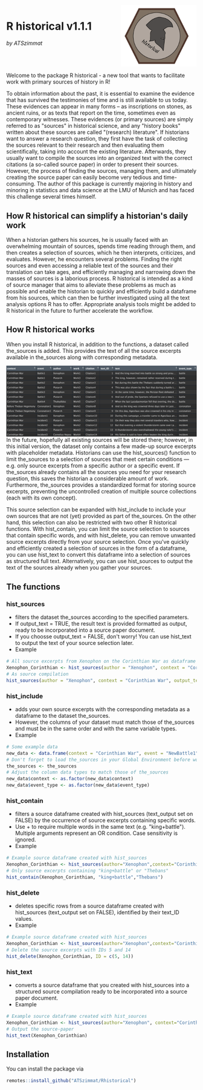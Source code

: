 <div style="overflow: hidden;">
  <img src="images/Logo_historical_end.jpg" width="200" style="float: right; margin-left: 20px;">
  <h1>R historical v1.1.1</h1> 
  <p><em>by ATSzimmat</em></p>
</div>

Welcome to the package R historical - a new tool that wants to facilitate work with primary sources of history in R!

To obtain information about the past, it is essential to examine the evidence that has survived the testimonies of time and is still available to us today. These evidences can appear in many forms – as inscriptions on stones, as ancient ruins, or as texts that report on the time, sometimes even as contemporary witnesses. These evidences (or primary sources) are simply referred to as "sources" in historical science, and any "history books" written about these sources are called "(research) literature".
If historians want to answer a research question, they first have the task of collecting the sources relevant to their research and then evaluating them scientifically, taking into account the existing literature. Afterwards, they usually want to compile the sources into an organized text with the correct citations (a so-called source paper) in order to present their sources. However, the process of finding the sources, managing them, and ultimately creating the source paper can easily become very tedious and time-consuming. The author of this package is currently majoring in history and minoring in statistics and data science at the LMU of Munich and has faced this challenge several times himself.

## How R historical can simplify a historian's daily work
When a historian gathers his sources, he is usually faced with an overwhelming mountain of sources, spends time reading through them, and then creates a selection of sources, which he then interprets, criticizes, and evaluates. However, he encounters several problems. Finding the right sources and even accessing a reliable text of the sources and their translation can take ages, and efficiently managing and narrowing down the masses of sources is a laborious process.
R historical is intended as a kind of source manager that aims to alleviate these problems as much as possible and enable the historian to quickly and efficiently build a dataframe from his sources, which can then be further investigated using all the text analysis options R has to offer. Appropriate analysis tools might be added to R historical in the future to further accelerate the workflow.

## How R historical works
When you install R historical, in addition to the functions, a dataset called the_sources is added. This provides the text of all the source excerpts available in the_sources along with corresponding metadata.

<img src="images/Example_data.jpeg" width="1000" style="float: right; margin-left: 20px;">

In the future, hopefully all existing sources will be stored there; however, in this initial version, the dataset only contains a few made-up source excerpts with placeholder metadata. Historians can use the hist_sources() function to limit the_sources to a selection of sources that meet certain conditions — e.g. only source excerpts from a specific author or a specific event. If the_sources already contains all the sources you need for your research question, this saves the historian a considerable amount of work. Furthermore, the_sources provides a standardized format for storing source excerpts, preventing the uncontrolled creation of multiple source collections (each with its own concept).

This source selection can be expanded with hist_include to include your own sources that are not (yet) provided as part of the_sources. On the other hand, this selection can also be restricted with two other R historical functions. With hist_contain, you can limit the source selection to sources that contain specific words, and with hist_delete, you can remove unwanted source excerpts directly from your source selection.
Once you've quickly and efficiently created a selection of sources in the form of a dataframe, you can use hist_text to convert this dataframe into a selection of sources as structured full text. Alternatively, you can use hist_sources to output the text of the sources already when you gather your sources.

## The functions
### hist_sources
- filters the dataset the_sources according to the specified parameters.
- If output_text = TRUE, the result text is provided formatted as output, ready to be incorporated into a source paper document.
- If you choosse output_text = FALSE, don't worry! You can use hist_text to output the text of your source selection later.
- Example
```r
# All source excerpts from Xenophon on the Corinthian War as dataframe
Xenophon_Corinthian <- hist_sources(author = "Xenophon", context = "Corinthian War", output_text = FALSE)
# As source compilation
hist_sources(author = "Xenophon", context = "Corinthian War", output_text = TRUE)
```
### hist_include
- adds your own source excerpts with the corresponding metadata as a dataframe to the dataset the_sources.
- However, the columns of your dataset must match those of the_sources and must be in the same order and with the same variable types.
- Example
```r
# Some example data
new_data <- data.frame(context = "Corinthian War", event = "NewBattle1", author = "Plutarch", work = "Work3", citation = "NewCitation6", text_ID = 15, text = "The fleets clashed near Cnidus.", event_type = "battle", stringsAsFactors = FALSE)
# Don't forget to load the_sources in your Global Environment before working with hist_include
the_sources <- the_sources
# Adjust the column data types to match those of the_sources
new_data$context <- as.factor(new_data$context)
new_data$event_type <- as.factor(new_data$event_type)
```
### hist_contain
- filters a source dataframe created with hist_sources (text_output set on FALSE) by the occurrence of source excerpts containing specific words.
- Use + to require multiple words in the same text (e.g. "king+battle"). Multiple arguments represent an OR condition. Case sensitivity is ignored.
- Example
```r
# Example source dataframe created with hist_sources
Xenophon_Corinthian <- hist_sources(author="Xenophon",context="Corinthian War", output_text = FALSE)
# Only source excerpts containing "king+battle" or "Thebans"
hist_contain(Xenophon_Corinthian, "king+battle","Thebans")
```
### hist_delete
- deletes specific rows from a source dataframe created with hist_sources (text_output set on FALSE), identified by their text_ID values.
- Example
```r
# Example source dataframe created with hist_sources
Xenophon_Corinthian <- hist_sources(author="Xenophon",context="Corinthian War", output_text = FALSE)
# Delete the source excerpts with IDs 5 and 14
hist_delete(Xenophon_Corinthian, ID = c(5, 14))
```
### hist_text
- converts a source dataframe that you created with hist_sources into a structured source compilation ready to be incorporated into a source paper document.
- Example
```r
# Example source dataframe created with hist_sources
Xenophon_Corinthian <- hist_sources(author="Xenophon", context="Corinthian War", output_text = FALSE)
# Output the source-paper
hist_text(Xenophon_Corinthian)
```

## Installation

You can install the package via 
```r
remotes::install_github("ATSzimmat/Rhistorical")
```



